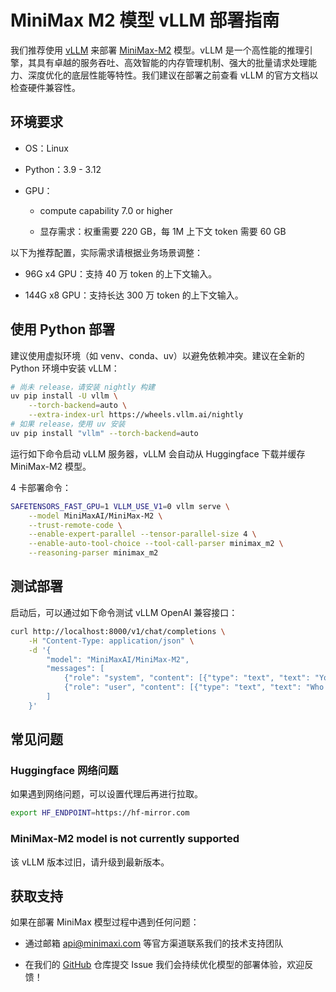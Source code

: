 # MiniMax M2 模型 vLLM 部署指南

我们推荐使用 [vLLM](https://docs.vllm.ai/en/stable/) 来部署 [MiniMax-M2](https://huggingface.co/MiniMaxAI/MiniMax-M2) 模型。vLLM 是一个高性能的推理引擎，其具有卓越的服务吞吐、高效智能的内存管理机制、强大的批量请求处理能力、深度优化的底层性能等特性。我们建议在部署之前查看 vLLM 的官方文档以检查硬件兼容性。

## 环境要求

- OS：Linux

- Python：3.9 - 3.12

- GPU：

  - compute capability 7.0 or higher

  - 显存需求：权重需要 220 GB，每 1M 上下文 token 需要 60 GB

以下为推荐配置，实际需求请根据业务场景调整：

- 96G x4 GPU：支持 40 万 token 的上下文输入。

- 144G x8 GPU：支持长达 300 万 token 的上下文输入。

## 使用 Python 部署

建议使用虚拟环境（如 venv、conda、uv）以避免依赖冲突。建议在全新的 Python 环境中安装 vLLM：
```bash
# 尚未 release，请安装 nightly 构建
uv pip install -U vllm \
    --torch-backend=auto \
    --extra-index-url https://wheels.vllm.ai/nightly
# 如果 release，使用 uv 安装
uv pip install "vllm" --torch-backend=auto
```

运行如下命令启动 vLLM 服务器，vLLM 会自动从 Huggingface 下载并缓存 MiniMax-M2 模型。

4 卡部署命令：

```bash
SAFETENSORS_FAST_GPU=1 VLLM_USE_V1=0 vllm serve \
    --model MiniMaxAI/MiniMax-M2 \
    --trust-remote-code \
    --enable-expert-parallel --tensor-parallel-size 4 \
    --enable-auto-tool-choice --tool-call-parser minimax_m2 \
    --reasoning-parser minimax_m2
```

## 测试部署

启动后，可以通过如下命令测试 vLLM OpenAI 兼容接口：

```bash
curl http://localhost:8000/v1/chat/completions \
    -H "Content-Type: application/json" \
    -d '{
        "model": "MiniMaxAI/MiniMax-M2",
        "messages": [
            {"role": "system", "content": [{"type": "text", "text": "You are a helpful assistant."}]},
            {"role": "user", "content": [{"type": "text", "text": "Who won the world series in 2020?"}]}
        ]
    }'
```

## 常见问题

### Huggingface 网络问题

如果遇到网络问题，可以设置代理后再进行拉取。

```bash
export HF_ENDPOINT=https://hf-mirror.com
```

### MiniMax-M2 model is not currently supported

该 vLLM 版本过旧，请升级到最新版本。

## 获取支持

如果在部署 MiniMax 模型过程中遇到任何问题：

- 通过邮箱 api@minimaxi.com 等官方渠道联系我们的技术支持团队

- 在我们的 [GitHub](https://github.com/MiniMax-AI) 仓库提交 Issue
我们会持续优化模型的部署体验，欢迎反馈！
